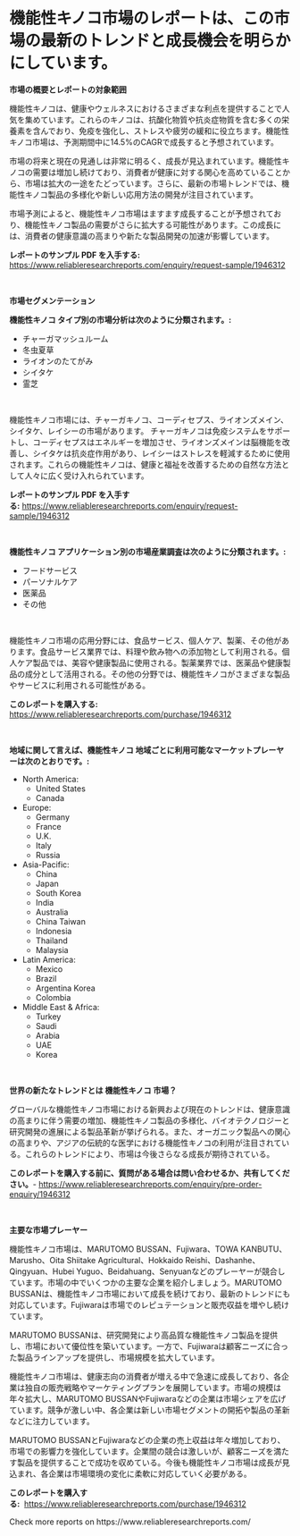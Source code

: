 <p><h1>機能性キノコ市場のレポートは、この市場の最新のトレンドと成長機会を明らかにしています。</h1></p><p><strong>市場の概要とレポートの対象範囲</strong></p>
<p><p>機能性キノコは、健康やウェルネスにおけるさまざまな利点を提供することで人気を集めています。これらのキノコは、抗酸化物質や抗炎症物質を含む多くの栄養素を含んでおり、免疫を強化し、ストレスや疲労の緩和に役立ちます。機能性キノコ市場は、予測期間中に14.5%のCAGRで成長すると予想されています。</p><p>市場の将来と現在の見通しは非常に明るく、成長が見込まれています。機能性キノコの需要は増加し続けており、消費者が健康に対する関心を高めていることから、市場は拡大の一途をたどっています。さらに、最新の市場トレンドでは、機能性キノコ製品の多様化や新しい応用方法の開発が注目されています。</p><p>市場予測によると、機能性キノコ市場はますます成長することが予想されており、機能性キノコ製品の需要がさらに拡大する可能性があります。この成長には、消費者の健康意識の高まりや新たな製品開発の加速が影響しています。</p></p>
<p><strong>レポートのサンプル PDF を入手する:</strong> <a href="https://www.reliableresearchreports.com/enquiry/request-sample/1946312">https://www.reliableresearchreports.com/enquiry/request-sample/1946312</a></p>
<p>&nbsp;</p>
<p><strong>市場セグメンテーション</strong></p>
<p><strong>機能性キノコ タイプ別の市場分析は次のように分類されます。:</strong></p>
<p><ul><li>チャーガマッシュルーム</li><li>冬虫夏草</li><li>ライオンのたてがみ</li><li>シイタケ</li><li>霊芝</li></ul></p>
<p>&nbsp;</p>
<p><p>機能性キノコ市場には、チャーガキノコ、コーディセプス、ライオンズメイン、シイタケ、レイシーの市場があります。 チャーガキノコは免疫システムをサポートし、コーディセプスはエネルギーを増加させ、ライオンズメインは脳機能を改善し、シイタケは抗炎症作用があり、レイシーはストレスを軽減するために使用されます。これらの機能性キノコは、健康と福祉を改善するための自然な方法として人々に広く受け入れられています。</p></p>
<p><strong>レポートのサンプル PDF を入手する:</strong>&nbsp;<a href="https://www.reliableresearchreports.com/enquiry/request-sample/1946312">https://www.reliableresearchreports.com/enquiry/request-sample/1946312</a></p>
<p>&nbsp;</p>
<p><strong> 機能性キノコ アプリケーション別の市場産業調査は次のように分類されます。:</strong></p>
<p><ul><li>フードサービス</li><li>パーソナルケア</li><li>医薬品</li><li>その他</li></ul></p>
<p>&nbsp;</p>
<p><p>機能性キノコ市場の応用分野には、食品サービス、個人ケア、製薬、その他があります。食品サービス業界では、料理や飲み物への添加物として利用される。個人ケア製品では、美容や健康製品に使用される。製薬業界では、医薬品や健康製品の成分として活用される。その他の分野では、機能性キノコがさまざまな製品やサービスに利用される可能性がある。</p></p>
<p><strong>このレポートを購入する:</strong>&nbsp; <a href="https://www.reliableresearchreports.com/purchase/1946312">https://www.reliableresearchreports.com/purchase/1946312</a></p>
<p>&nbsp;</p>
<p><strong>地域に関して言えば、機能性キノコ 地域ごとに利用可能なマーケットプレーヤーは次のとおりです。:</strong></p>
<p><ul>
    <li>
        North America:
        <ul>
            <li>United States</li>
            <li>Canada</li>
        </ul>
    </li>
    <li>
        Europe:
        <ul>
            <li>Germany</li>
            <li>France</li>
            <li>U.K.</li>
            <li>Italy</li>
            <li>Russia</li>
        </ul>
    </li>
    <li>
        Asia-Pacific:
        <ul>
            <li>China</li>
            <li>Japan</li>
            <li>South Korea</li>
            <li>India</li>
            <li>Australia</li>
            <li>China Taiwan</li>
            <li>Indonesia</li>
            <li>Thailand</li>
            <li>Malaysia</li>
        </ul>
    </li>
    <li>
        Latin America:
        <ul>
            <li>Mexico</li>
            <li>Brazil</li>
            <li>Argentina Korea</li>
            <li>Colombia</li>
        </ul>
    </li>
    <li>
        Middle East & Africa:
        <ul>
            <li>Turkey</li>
            <li>Saudi</li>
            <li>Arabia</li>
            <li>UAE</li>
            <li>Korea</li>
        </ul>
    </li>
    </ul></p>
<p>&nbsp;</p>
<p><strong>世界の新たなトレンドとは 機能性キノコ 市場？</strong></p>
<p><p>グローバルな機能性キノコ市場における新興および現在のトレンドは、健康意識の高まりに伴う需要の増加、機能性キノコ製品の多様化、バイオテクノロジーと研究開発の進展による製品革新が挙げられる。また、オーガニック製品への関心の高まりや、アジアの伝統的な医学における機能性キノコの利用が注目されている。これらのトレンドにより、市場は今後さらなる成長が期待されている。</p></p>
<p><strong>このレポートを購入する前に、質問がある場合は問い合わせるか、共有してください。</strong>- <a href="https://www.reliableresearchreports.com/enquiry/pre-order-enquiry/1946312">https://www.reliableresearchreports.com/enquiry/pre-order-enquiry/1946312</a></p>
<p>&nbsp;</p>
<p><strong>主要な市場プレーヤー</strong></p>
<p><p>機能性キノコ市場は、MARUTOMO BUSSAN、Fujiwara、TOWA KANBUTU、Marusho、Oita Shiitake Agricultural、Hokkaido Reishi、Dashanhe、Qingyuan、Hubei Yuguo、Beidahuang、Senyuanなどのプレーヤーが競合しています。市場の中でいくつかの主要な企業を紹介しましょう。MARUTOMO BUSSANは、機能性キノコ市場において成長を続けており、最新のトレンドにも対応しています。Fujiwaraは市場でのレピュテーションと販売収益を増やし続けています。</p><p>MARUTOMO BUSSANは、研究開発により高品質な機能性キノコ製品を提供し、市場において優位性を築いています。一方で、Fujiwaraは顧客ニーズに合った製品ラインアップを提供し、市場規模を拡大しています。</p><p>機能性キノコ市場は、健康志向の消費者が増える中で急速に成長しており、各企業は独自の販売戦略やマーケティングプランを展開しています。市場の規模は年々拡大し、MARUTOMO BUSSANやFujiwaraなどの企業は市場シェアを広げています。競争が激しい中、各企業は新しい市場セグメントの開拓や製品の革新などに注力しています。</p><p>MARUTOMO BUSSANとFujiwaraなどの企業の売上収益は年々増加しており、市場での影響力を強化しています。企業間の競合は激しいが、顧客ニーズを満たす製品を提供することで成功を収めている。今後も機能性キノコ市場は成長が見込まれ、各企業は市場環境の変化に柔軟に対応していく必要がある。</p></p>
<p><strong>このレポートを購入する:</strong>&nbsp;&nbsp;<a href="https://www.reliableresearchreports.com/purchase/1946312">https://www.reliableresearchreports.com/purchase/1946312</a></p>
<p>Check more reports on https://www.reliableresearchreports.com/</p>